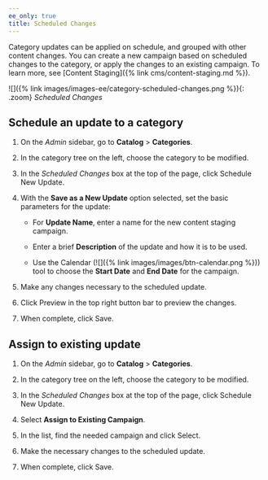```yaml
---
ee_only: true
title: Scheduled Changes
---
```


Category updates can be applied on schedule, and grouped with other content changes. You can create a new campaign based on scheduled changes to the category, or apply the changes to an existing campaign. To learn more, see [Content Staging]({% link cms/content-staging.md %}).

![]({% link images/images-ee/category-scheduled-changes.png %}){: .zoom}
_Scheduled Changes_

## Schedule an update to a category

1. On the _Admin_ sidebar, go to **Catalog** > **Categories**.

1. In the category tree on the left, choose the category to be modified.

1. In the _Scheduled Changes_ box at the top of the page, click <span class="btn">Schedule New Update</span>.

1. With the **Save as a New Update** option selected, set the basic parameters for the update:

   - For **Update Name**, enter a name for the new content staging campaign.

   - Enter a brief **Description** of the update and how it is to be used.

   - Use the Calendar (![]({% link images/images/btn-calendar.png %})) tool to choose the **Start Date** and **End Date** for the campaign.

1. Make any changes necessary to the scheduled update.

1. Click <span class="btn">Preview</span> in the top right button bar to preview the changes.

1. When complete, click <span class="btn">Save</span>.

## Assign to existing update

1. On the _Admin_ sidebar, go to **Catalog** > **Categories**.

1. In the category tree on the left, choose the category to be modified.

1. In the _Scheduled Changes_ box at the top of the page, click <span class="btn">Schedule New Update</span>.

1. Select **Assign to Existing Campaign**.

1. In the list, find the needed campaign and click <span class="btn">Select</span>.

1. Make the necessary changes to the scheduled update.

1. When complete, click <span class="btn">Save</span>.